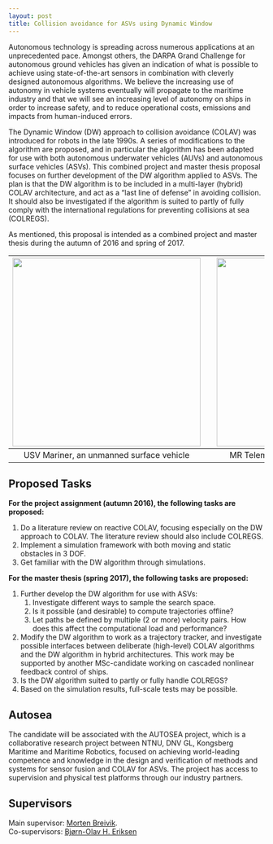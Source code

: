 ```yaml
---
layout: post
title: Collision avoidance for ASVs using Dynamic Window
---
```

Autonomous technology is spreading across numerous applications at an unprecedented pace. Amongst others, the DARPA Grand Challenge for autonomous ground vehicles has given an indication of what is possible to achieve using state-of-the-art sensors in combination with cleverly designed autonomous algorithms. We believe the increasing use of autonomy in vehicle systems eventually will propagate to the maritime industry and that we will see an increasing level of autonomy on ships in order to increase safety, and to reduce operational costs, emissions and impacts from human-induced errors.

The Dynamic Window (DW) approach to collision avoidance (COLAV) was introduced for robots in the late 1990s. A series of modifications to the algorithm are proposed, and in particular the algorithm has been adapted for use with both autonomous underwater vehicles (AUVs) and autonomous surface vehicles (ASVs). This combined project and master thesis proposal focuses on further development of the DW algorithm applied to ASVs. The plan is that the DW algorithm is to be included in a multi-layer (hybrid) COLAV architecture, and act as a “last line of defense” in avoiding collision. It should also be investigated if the algorithm is suited to partly of fully comply with the international regulations for preventing collisions at sea (COLREGS).

As mentioned, this proposal is intended as a combined project and master thesis during the autumn of 2016 and spring of 2017. 

| <img src="{{site.url}}/assets/mariner.jpg" width="370"> | | <img src="{{site.url}}/assets/telemetron4a.jpg" width="370"> |
|:---:| :---: |:---:|
| USV Mariner, an unmanned surface vehicle | | MR Telemetron, a dual-use surface vessel |

## Proposed Tasks
**For the project assignment (autumn 2016), the following tasks are proposed:**

1. Do a literature review on reactive COLAV, focusing especially on the DW approach to COLAV. The literature review should also include COLREGS.
2. Implement a simulation framework with both moving and static obstacles in 3 DOF.
3. Get familiar with the DW algorithm through simulations.

**For the master thesis (spring 2017), the following tasks are proposed:**

1. Further develop the DW algorithm for use with ASVs:
    1. Investigate different ways to sample the search space.
    2. Is it possible (and desirable) to compute trajectories offline?
    3. Let paths be defined by multiple (2 or more) velocity pairs. How does this affect the computational load and performance?
2. Modify the DW algorithm to work as a trajectory tracker, and investigate possible interfaces between deliberate (high-level) COLAV algorithms and the DW algorithm in hybrid architectures. This work may be supported by another MSc-candidate working on cascaded nonlinear feedback control of ships.
3. Is the DW algorithm suited to partly or fully handle COLREGS?
4. Based on the simulation results, full-scale tests may be possible.

## Autosea
The candidate will be associated with the AUTOSEA project, which is a collaborative research project between NTNU, DNV GL, Kongsberg Maritime and Maritime Robotics, focused on achieving world-leading competence and knowledge in the design and verification of methods and systems for sensor fusion and COLAV for ASVs. The project has access to supervision and physical test platforms through our industry partners.

## Supervisors 
Main supervisor: [Morten Breivik](http://www.ntnu.no/ansatte/morten.breivik). <br />
Co-supervisors: [Bjørn-Olav H. Eriksen](http://www.ntnu.no/ansatte/boerikse)
